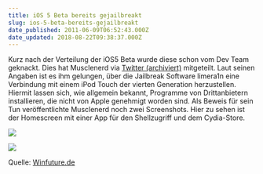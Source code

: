 ```yaml
---
title: iOS 5 Beta bereits gejailbreakt
slug: ios-5-beta-bereits-gejailbreakt
date_published: 2011-06-09T06:52:43.000Z
date_updated: 2018-08-22T09:38:37.000Z
---
```


Kurz nach der Verteilung der iOS5 Beta wurde diese schon vom Dev Team geknackt. Dies hat Musclenerd via [Twitter (archiviert)](http://web.archive.org/web/20250905102106/https://twitter.com/) mitgeteilt. Laut seinen Angaben ist es ihm gelungen, über die Jailbreak Software limera1n eine Verbindung mit einem iPod Touch der vierten Generation herzustellen. Hiermit lassen sich, wie allgemein bekannt, Programme von Drittanbietern installieren, die nicht von Apple genehmigt worden sind. Als Beweis für sein Tun veröffentlichte Musclenerd noch zwei Screenshots. Hier zu sehen ist der Homescreen mit einer App für den Shellzugriff und dem Cydia-Store.

[![](//picdump.thafaker.de/2011/06/20110609-085227-386x580.jpg)](__GHOST_URL__/ios-5-beta-bereits-gejailbreakt/20110609-085227-jpg/)

[![](//picdump.thafaker.de/2011/06/20110609-085207-386x580.jpg)](__GHOST_URL__/ios-5-beta-bereits-gejailbreakt/20110609-085207-jpg/)

Quelle: [Winfuture.de](http://winfuture.de/news,63637.html)
